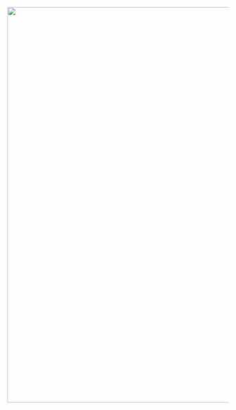 <p align="center"><a href="https://t.me/bjsodha"><img src="https://telegra.ph/file/a6b9fbd332de8eddb36e0.jpg" width="900"></a></p>
